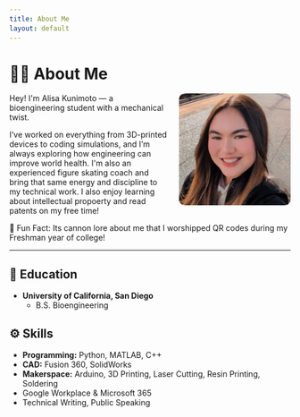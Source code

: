 ```yaml
---
title: About Me
layout: default
---
```


# 💁‍♀️ About Me

<p align="left">
  <img src="docs/assets/IMG_20250104_175820_524.jpg" alt="Alisa Kunimoto" width="200" style="float: right; margin-left: 20px; border-radius: 10px;" />
</p>

Hey! I'm Alisa Kunimoto — a bioengineering student with a mechanical twist.

I’ve worked on everything from 3D-printed devices to coding simulations, and I’m always exploring how engineering can improve world health. I'm also an experienced figure skating coach and bring that same energy and discipline to my technical work. I also enjoy learning about intellectual propoerty and read patents on my free time!

🧠 Fun Fact: Its cannon lore about me that I worshipped QR codes during my Freshman year of college!

---

## 📘 Education
- **University of California, San Diego**
  - B.S. Bioengineering

## ⚙️ Skills
- **Programming:** Python, MATLAB, C++
- **CAD:** Fusion 360, SolidWorks
- **Makerspace:** Arduino, 3D Printing, Laser Cutting, Resin Printing, Soldering
- Google Workplace & Microsoft 365 
- Technical Writing, Public Speaking
